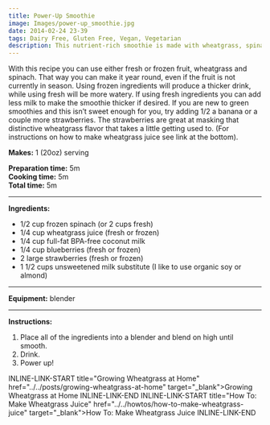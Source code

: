 ```yaml
---
title: Power-Up Smoothie
image: Images/power-up_smoothie.jpg
date: 2014-02-24 23-39
tags: Dairy Free, Gluten Free, Vegan, Vegetarian
description: This nutrient-rich smoothie is made with wheatgrass, spinach and antioxidant-rich berries. It’s a superfood-a-palooza! And don't let the color deter you; it tastes amazing!
---
```

With this recipe you can use either fresh or frozen fruit, wheatgrass and spinach. That way you can make it year round, even if the fruit is not currently in season. Using frozen ingredients will produce a thicker drink, while using fresh will be more watery. If using fresh ingredients you can add less milk to make the smoothie thicker if desired. If you are new to green smoothies and this isn’t sweet enough for you, try adding 1/2 a banana or a couple more strawberries. The strawberries are great at masking that distinctive wheatgrass flavor that takes a little getting used to. (For instructions on how to make wheatgrass juice see link at the bottom).

**Makes:** 1 (20oz) serving

**Preparation time:** 5m  
**Cooking time:** 5m  
**Total time:** 5m

---

**Ingredients:**

- 1/2 cup frozen spinach (or 2 cups fresh)
- 1/4 cup wheatgrass juice (fresh or frozen)
- 1/4 cup full-fat BPA-free coconut milk
- 1/4 cup blueberries (fresh or frozen)
- 2 large strawberries (fresh or frozen)
- 1 1/2 cups unsweetened milk substitute (I like to use organic soy or almond)


---

**Equipment:** blender 

---

**Instructions:**

1. Place all of the ingredients into a blender and blend on high until smooth.
1. Drink.
1. Power up! 


INLINE-LINK-START title="Growing Wheatgrass at Home" href="../../posts/growing-wheatgrass-at-home" target="_blank">Growing Wheatgrass at Home INLINE-LINK-END INLINE-LINK-START title="How To: Make Wheatgrass Juice" href="../../howtos/how-to-make-wheatgrass-juice" target="_blank">How To: Make Wheatgrass Juice INLINE-LINK-END
